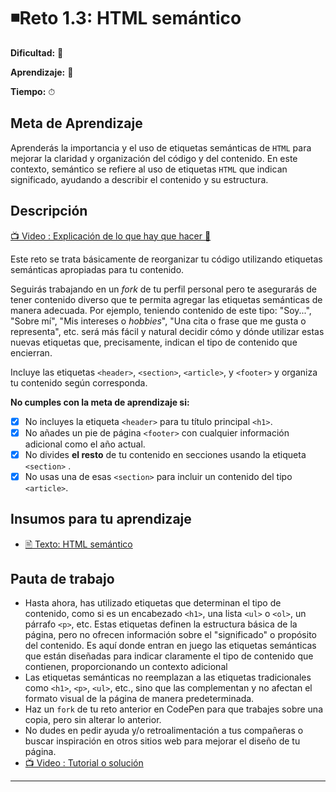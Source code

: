 # ◾Reto 1.3: HTML semántico

**Dificultad:** 🌻

**Aprendizaje:** 🍯

**Tiempo:** ⏱

## Meta de Aprendizaje

Aprenderás la importancia y el uso de etiquetas semánticas de `HTML` para mejorar la claridad y organización del código y del contenido. En este contexto, semántico se refiere al uso de etiquetas `HTML` que indican significado, ayudando a describir el contenido y su estructura.

## Descripción

[📺 Video : Explicación de lo que hay que hacer 🌟](https://www.loom.com/share/1af31989c6c446c2976b6f7701a48025)

Este reto se trata básicamente de reorganizar tu código utilizando etiquetas semánticas apropiadas para tu contenido.

Seguirás trabajando en un _fork_ de tu perfil personal pero te asegurarás de tener contenido diverso que te permita agregar las etiquetas semánticas de manera adecuada. Por ejemplo, teniendo contenido de este tipo: "Soy...", "Sobre mí", "Mis intereses o _hobbies_", "Una cita o frase que me gusta o representa", etc. será más fácil y natural decidir cómo y dónde utilizar estas nuevas etiquetas que, precisamente, indican el tipo de contenido que encierran.

Incluye las etiquetas `<header>`, `<section>`, `<article>`, y `<footer>` y organiza tu contenido según corresponda.

**No cumples con la meta de aprendizaje si:**

- [x] No incluyes la etiqueta `<header>` para tu título principal `<h1>`.
- [x] No añades un pie de página `<footer>` con cualquier información adicional como el año actual.
- [x] No divides **el resto** de tu contenido en secciones usando la etiqueta `<section>` .
- [x] No usas una de esas `<section>` para incluir un contenido del tipo `<article>`.

## Insumos para tu aprendizaje

- [🖹 Texto: HTML semántico](?lang=ES&track=DEV&skill=02_responsive&module=01_your_first_web&path=DEV/topics/html_semantic_ES.md)

## Pauta de trabajo

- Hasta ahora, has utilizado etiquetas que determinan el tipo de contenido, como si es un encabezado `<h1>`, una lista `<ul>` o `<ol>`, un párrafo `<p>`, etc. Estas etiquetas definen la estructura básica de la página, pero no ofrecen información sobre el "significado" o propósito del contenido. Es aquí donde entran en juego las etiquetas semánticas que están diseñadas para indicar claramente el tipo de contenido que contienen, proporcionando un contexto adicional
- Las etiquetas semánticas no reemplazan a las etiquetas tradicionales como `<h1>`, `<p>`, `<ul>`, etc., sino que las complementan y no afectan el formato visual de la página de manera predeterminada.
- Haz un `fork` de tu reto anterior en CodePen para que trabajes sobre una copia, pero sin alterar lo anterior.
- No dudes en pedir ayuda y/o retroalimentación a tus compañeras o buscar inspiración en otros sitios web para mejorar el diseño de tu página.
- [📺 Video : Tutorial o solución](https://www.loom.com/share/cf9ae7bd73d745a08c3ca03fa743b924)

---